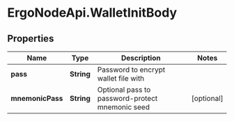 # ErgoNodeApi.WalletInitBody

## Properties

Name | Type | Description | Notes
------------ | ------------- | ------------- | -------------
**pass** | **String** | Password to encrypt wallet file with | 
**mnemonicPass** | **String** | Optional pass to password-protect mnemonic seed | [optional] 


